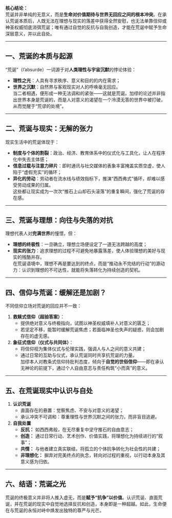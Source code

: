 **核心结论：**  
荒诞并非单纯的无意义，而是**生命对价值期待与世界无回应之间的根本冲突**。在承认荒诞本质后，人既无法在理想与现实的落差中获得全然安慰，也无法单靠信仰或神圣权威彻底消弭荒诞；唯有通过自觉的反抗与自我创造，才能在荒诞中赋予生命深层意义，并以此自处。

***

## 一、荒诞的本质与起源  
“荒诞”（l’absurde）一词源于对**人类理性与宇宙沉默**的悖论体验：  
- **理性之光**：人具有寻求秩序、意义和目的的内在需求；  
- **世界之沉默**：自然界与客观现实对人的呼唤毫无回应。  
当二者相遇，便形成一种无法调和的紧张——这就是荒诞。加缪的论述并非指出世界本身是荒诞的，而是人对意义的渴望在一个冷漠无答的世界中被打破，从而觉醒于“荒谬的处境”。

***

## 二、荒诞与现实：无解的张力  
现实生活中的荒诞体现于：  
- **制度与个体的割裂**：政治、经济、教育体系中的仪式化与工具化，让人在程序化中失去主体感；  
- **信息过载与注意力碎片**：即时通讯与社交媒体的表象丰富掩盖实质空虚，使人陷于“虚假充实”的循环；  
- **异化的劳动**：劳动者在流水线与绩效指标下，推演“西西弗式”循环，却难以感受劳动成果的归属。  
这些都让现实成为一次次“推石上山却石头滚落”的重复瞬间，强化了荒诞的存在感。

***

## 三、荒诞与理想：向往与失落的对抗  
理想代表人对**完满世界**的憧憬，但：  
- **理想的终极性**：一旦确立，理想立场便设定了一道无法跨越的高度；  
- **现实的张力**：追求理想的过程不可避免地暴露落差，使人体验理想的美好与现实的残酷并存。  
在荒诞语境中，理想不再是要达到的终点，而是“推动永不完结的行动”的源动力：认识到理想的不可达性，就能将失落转化为持续创造的契机。

***

## 四、信仰与荒诞：缓解还是加剧？  
不同信仰立场对荒诞的回应并不一致：  
1. **救赎式信仰（超验答案）**：  
   - 提供绝对意义与终极指向，试图以神圣权威填补人对意义的匮乏；  
   - 若坚定不移，能暂时缓解荒诞焦虑；若面临神圣也失声的疑惑，则会加剧存在的虚无感。  
2. **象征式信仰（仪式与共同体）**：  
   - 将信仰视为集体仪式与伦理实践，强调人与人之间的意义共建；  
   - 通过日常的互助与仪式，承认荒诞同时共享抗荒诞的力量。  
加缪本人对教条式信仰持批判态度，倾向于**自觉的世俗信仰**——即在承认无神论的前提下，通过个人自由意志与责任构筑“小而真”的意义。

***

## 五、在荒诞现实中认识与自处  
1. **认识荒诞**  
   - 直面存在的悬置：觉察焦虑、不安与对意义的渴望；  
   - 承认冲突不可调和：尊重理性与世界沉默之间的张力，而非盲目逃避。  
2. **自我处置**  
   - **反抗：** 如西西弗般，在无尽重复中坚守推石的自由意志；  
   - **创造：** 通过日常行动、艺术创作、价值实践，将理想化为持续进行的“叙事”；  
   - **共情：** 与他者建立真实联结，将孤立的个体抗争转化为社会性的共建；  
   - **非理想化：** 摒弃对完美终点的执念，转向对过程的重视，以行动本身及其意义感为归依。

***

## 六、结语：荒诞之光  
荒诞的终极意义并非将人推入虚无，而是**赋予“抗争”以价值**。认识荒诞、直面荒诞，并在荒诞的现实中自觉地选择反抗和创造，本身即是一种超越。如此，生命便在与荒诞的永恒对峙中焕发出独特的尊严与光芒。

